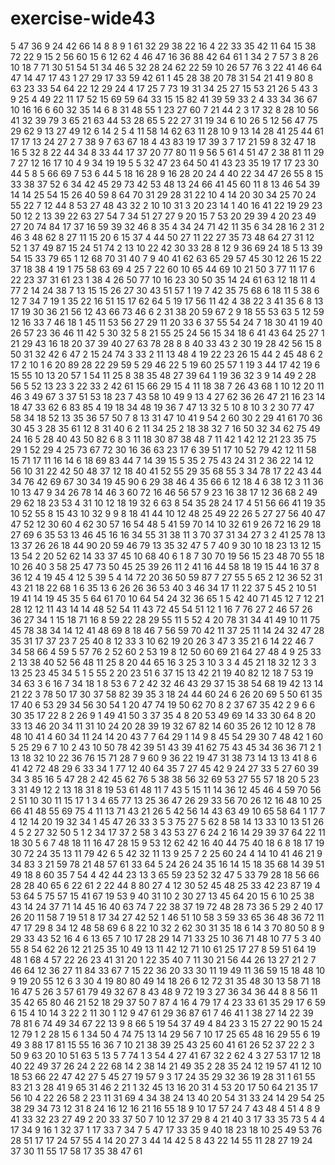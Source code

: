 # exercise-wide43
5
47
36
9
24
42
66
14
8
8
9
1
61
32
29
38
22
16
4
22
33
35
42
11
64
15
38
72
22
9
15
2
56
60
15
6
12
62
4
46
47
16
36
88
42
64
61
1
34
2
7
57
3
8
26
10
18
7
71
30
51
54
51
34
46
5
32
28
24
62
22
59
10
26
57
76
3
22
41
46
64
47
14
47
17
43
1
27
29
17
33
59
42
61
1
45
28
38
20
78
31
54
21
41
9
80
8
63
23
33
54
64
22
12
29
24
4
17
25
7
73
19
31
34
25
27
15
53
21
26
5
43
3
9
25
4
49
22
11
17
52
15
69
59
64
33
15
15
82
41
39
59
33
2
4
33
34
36
67
10
16
16
6
60
32
35
14
6
8
31
48
55
1
23
27
60
7
21
44
2
3
17
32
8
28
10
56
41
32
39
79
3
65
21
63
44
53
28
65
5
22
27
31
19
34
6
10
26
5
12
56
47
75
29
62
9
13
27
49
12
6
14
2
5
4
11
58
14
62
63
11
28
10
9
13
14
28
41
25
44
61
17
17
13
24
27
2
7
38
9
7
63
67
18
4
43
83
19
17
39
3
7
17
21
59
8
32
47
18
16
5
32
8
22
44
34
8
33
44
17
37
20
77
80
11
9
56
5
61
4
51
47
2
38
81
11
29
7
27
12
16
17
10
4
9
34
19
19
5
5
32
47
23
64
50
41
43
23
35
19
17
17
23
30
44
5
8
5
66
69
7
53
6
44
5
18
16
28
9
16
28
20
24
4
40
22
34
47
26
55
8
15
33
38
37
52
6
34
42
45
29
73
42
53
48
13
24
66
41
45
60
11
8
13
46
54
39
14
14
25
54
15
26
40
59
8
64
70
31
29
28
31
22
10
4
14
20
30
34
25
70
24
55
22
7
12
44
8
53
27
48
43
32
2
10
10
31
3
20
23
14
1
40
16
41
22
19
29
23
50
12
2
13
39
22
63
27
54
7
34
51
27
27
9
20
15
7
53
20
29
39
4
20
23
49
27
20
74
84
17
37
16
59
39
32
46
8
35
4
34
24
71
42
11
35
6
34
28
16
2
31
2
46
3
48
62
8
27
11
15
20
6
15
37
4
44
50
27
11
22
27
35
73
48
64
27
31
12
52
1
37
49
87
15
24
51
74
2
13
10
22
42
30
33
28
8
12
9
36
69
24
18
5
13
39
54
15
33
79
65
1
12
68
70
31
40
7
9
40
41
62
63
65
29
57
45
30
12
26
15
22
37
18
38
4
19
1
75
58
63
69
4
25
7
22
60
10
65
44
69
10
21
50
3
77
11
17
6
22
23
37
31
61
23
1
38
4
26
50
77
10
16
23
30
50
35
14
24
61
63
12
18
11
4
77
2
14
24
38
7
13
15
15
26
27
30
43
51
57
1
19
7
42
35
75
68
6
18
11
5
38
6
12
7
34
7
19
1
35
22
16
51
15
17
62
64
5
19
17
56
11
42
4
38
22
3
41
35
6
8
13
17
19
30
36
21
56
12
43
66
73
46
6
2
31
38
20
59
67
2
9
18
55
53
63
5
12
59
12
16
33
7
46
18
1
45
11
53
56
27
29
11
20
33
6
37
55
54
24
7
18
30
41
19
40
26
57
23
36
46
11
42
5
30
32
5
8
21
55
25
24
56
15
34
18
6
41
43
64
25
27
1
21
29
43
16
18
20
37
39
40
27
63
78
28
8
8
40
33
43
2
30
19
28
42
56
15
8
50
31
32
42
6
47
2
15
24
74
3
33
2
11
13
48
4
19
22
23
26
15
44
2
45
48
6
2
17
2
10
1
6
20
89
28
22
29
59
5
29
46
22
5
19
60
25
57
1
19
3
44
17
42
19
6
15
55
10
13
20
57
1
54
11
25
8
38
35
48
27
39
64
1
19
36
32
3
9
14
49
2
28
56
5
52
13
23
3
22
33
2
42
61
15
66
29
15
4
11
18
38
7
26
43
68
1
10
12
20
11
46
3
49
67
3
37
51
53
18
23
7
43
58
10
49
9
13
4
27
62
36
26
47
21
16
23
14
18
47
33
62
6
83
85
4
19
18
34
48
19
36
7
47
13
32
5
10
8
10
3
2
30
77
47
58
34
18
52
13
35
36
57
50
7
8
13
31
47
10
41
9
54
2
60
30
2
29
41
61
70
36
30
45
3
28
35
61
12
8
31
40
6
2
11
34
25
2
18
38
32
7
16
50
32
34
62
75
49
24
16
5
28
40
43
50
82
6
8
3
11
18
30
87
38
48
7
11
42
1
42
12
21
23
35
75
29
1
52
29
4
25
73
67
72
30
16
36
63
23
17
6
39
51
17
10
52
79
42
12
11
58
15
71
17
11
16
14
6
18
69
83
44
7
14
39
15
5
35
2
75
43
24
31
2
36
22
14
12
56
10
31
22
42
50
48
37
12
18
40
41
52
55
29
35
68
55
3
34
78
17
22
43
44
34
76
42
69
67
30
34
19
45
90
6
29
38
46
4
35
66
6
12
18
4
6
38
12
3
11
36
10
13
47
9
34
26
78
14
46
3
60
72
16
46
56
57
9
23
16
38
17
12
36
68
2
49
29
62
18
23
53
4
31
10
12
18
19
32
6
63
8
54
35
28
24
17
4
51
56
66
41
19
35
10
52
55
8
15
43
10
32
9
9
8
18
41
44
10
12
48
25
49
22
26
5
27
27
56
40
47
47
52
12
30
60
4
62
30
57
16
54
48
5
41
59
70
14
10
32
61
9
26
72
16
29
18
27
69
6
35
53
13
46
45
16
16
34
55
31
38
11
3
70
37
31
34
27
3
2
41
25
78
13
13
37
26
26
18
44
90
20
59
46
79
13
35
32
47
5
7
40
9
30
10
18
23
13
12
15
13
54
2
20
52
62
14
33
37
45
10
68
40
6
1
8
7
30
70
19
56
15
23
48
70
55
18
10
26
40
3
58
25
47
73
50
45
25
39
26
11
2
41
16
44
58
18
19
15
44
16
37
8
36
12
4
19
45
4
12
5
39
5
4
14
72
20
36
50
59
87
7
27
55
5
65
2
12
36
52
31
43
21
18
22
68
1
6
35
13
6
26
26
36
53
40
3
46
34
17
11
22
37
5
45
2
10
51
19
41
14
19
45
35
5
64
61
70
10
64
54
24
32
36
65
1
5
42
40
71
45
12
7
12
21
28
12
12
11
43
14
14
48
52
54
11
43
72
45
54
51
12
1
16
7
76
27
2
46
57
26
36
27
34
1
15
18
71
16
8
59
22
28
29
55
11
5
52
4
20
78
31
34
41
49
10
11
75
45
78
38
34
14
12
41
48
69
8
18
46
7
56
59
70
42
11
37
25
11
14
24
32
47
28
35
31
17
37
23
7
25
40
8
12
33
3
10
62
19
20
26
3
47
3
35
21
6
14
22
46
7
34
58
66
4
59
5
57
76
2
52
60
2
53
19
8
12
50
60
69
21
64
27
48
4
9
25
33
2
13
38
40
52
56
48
11
25
8
20
44
65
16
3
25
3
10
3
3
4
45
21
18
32
12
3
3
13
25
23
45
34
5
1
5
55
2
20
23
51
6
37
15
13
42
21
19
40
82
12
18
7
53
19
34
63
3
6
16
7
34
18
1
8
53
6
7
2
42
32
46
43
29
37
15
38
54
68
19
42
13
14
21
22
3
78
50
17
30
37
58
82
39
35
3
18
24
44
60
24
6
26
20
69
5
50
61
35
17
40
6
53
29
34
56
30
54
1
20
47
74
19
50
62
70
8
2
37
67
35
42
2
9
6
6
30
35
17
22
8
2
26
9
1
49
41
50
3
37
35
4
8
20
53
49
69
14
33
30
64
8
20
33
13
46
20
34
11
31
10
24
20
28
39
19
32
67
82
14
60
35
26
12
10
12
8
78
48
10
41
4
60
34
11
24
14
20
43
7
7
64
29
1
14
9
8
45
54
29
30
7
48
42
1
60
5
25
29
6
7
10
2
43
10
50
78
42
39
51
43
39
41
62
75
43
45
34
36
36
71
2
1
13
18
32
10
22
36
76
15
71
28
7
9
60
9
36
22
19
47
31
38
73
14
13
13
41
8
6
41
42
72
48
29
6
33
34
1
77
12
40
64
35
7
27
45
42
9
24
27
33
5
27
60
39
34
3
85
16
5
47
28
2
42
45
62
76
5
38
38
56
32
69
53
27
55
57
18
20
5
23
3
31
49
12
2
13
18
31
8
19
53
61
48
11
7
43
5
15
11
14
36
12
45
46
4
59
70
56
2
51
10
30
11
15
17
1
3
4
65
77
13
25
36
47
26
29
33
56
70
26
12
16
48
10
25
66
41
48
55
69
75
4
11
13
71
43
21
26
5
42
56
14
43
63
49
10
65
58
64
1
17
7
4
12
14
20
19
32
34
1
45
47
26
33
3
5
3
75
27
5
62
8
58
14
13
33
10
13
51
26
4
5
2
27
32
50
5
1
2
34
17
37
2
58
3
43
53
27
6
24
2
16
14
29
39
37
64
22
11
18
30
5
6
7
48
18
11
16
47
28
15
9
53
12
62
42
16
40
44
75
40
18
6
8
18
17
19
30
72
24
35
13
11
79
42
6
5
42
32
11
13
9
25
7
2
25
60
24
4
14
10
41
46
21
9
34
83
3
21
59
78
21
48
57
61
33
64
5
24
26
24
35
16
14
15
18
35
68
14
39
51
49
18
8
60
35
7
54
4
42
44
23
13
3
65
59
23
52
32
47
5
33
79
28
18
56
66
28
28
40
65
6
22
61
2
22
44
8
80
27
4
12
30
52
45
48
25
33
42
23
87
19
4
53
64
5
75
57
15
41
67
19
53
9
40
31
10
2
30
27
13
45
64
20
15
6
10
25
38
43
14
24
37
71
14
45
16
40
63
74
7
22
38
37
19
72
48
28
73
36
5
29
2
40
17
26
20
11
58
7
19
51
8
17
34
27
42
52
1
46
51
10
58
3
59
33
65
36
48
36
72
11
47
17
29
8
34
12
48
58
69
6
8
22
10
32
2
62
30
31
35
18
6
14
3
70
80
50
8
9
29
33
43
52
16
4
6
13
65
7
10
17
28
29
14
71
33
25
10
36
71
48
10
77
5
3
40
55
8
54
62
26
12
21
25
35
10
49
13
11
42
12
71
10
61
25
17
27
8
59
51
64
19
48
1
68
4
57
22
26
23
41
31
20
1
22
35
40
7
11
30
21
56
44
26
13
27
21
2
7
46
64
12
36
27
11
84
33
67
7
15
22
36
20
33
30
11
19
49
11
36
59
15
18
48
10
9
19
20
55
12
6
3
30
4
19
80
80
49
14
18
26
6
12
72
31
35
48
30
13
58
71
18
16
47
5
26
3
57
61
79
49
32
67
8
43
48
9
72
19
3
27
36
34
36
44
8
8
56
11
35
42
65
80
46
21
52
18
29
37
50
7
87
4
16
4
79
17
4
23
33
61
35
29
17
6
59
6
15
4
10
14
3
22
2
11
30
1
12
9
47
61
29
36
87
61
7
46
41
1
38
27
14
22
39
78
81
6
74
49
34
67
22
13
9
8
66
5
19
54
37
49
4
84
23
3
15
27
22
90
15
24
12
79
1
2
28
15
6
1
34
50
4
74
75
13
14
29
56
7
10
17
25
65
48
16
29
55
6
19
49
3
88
17
81
15
55
16
36
7
10
21
38
39
25
43
25
60
41
61
26
52
37
22
2
3
50
9
63
20
10
51
63
5
13
5
7
74
1
3
54
4
27
41
67
32
2
62
4
3
27
53
17
12
18
40
22
49
37
26
24
2
22
68
14
2
38
14
21
49
35
2
28
35
24
12
19
57
41
12
10
18
53
66
22
47
42
27
5
45
27
19
57
9
3
17
24
35
29
32
36
19
28
31
1
61
55
83
21
3
28
41
9
65
31
46
2
21
1
32
45
13
16
20
31
4
53
20
17
50
64
21
35
17
56
10
4
22
26
58
2
23
11
31
69
4
34
38
24
13
40
20
54
31
33
24
14
29
54
25
38
29
34
73
12
31
8
24
16
12
16
21
16
55
18
9
10
17
57
24
7
43
48
4
51
4
8
9
41
33
32
23
27
49
2
20
33
37
50
7
10
12
37
29
8
4
21
40
3
17
33
35
73
5
4
4
17
34
9
16
1
32
37
1
17
33
7
34
7
5
47
17
33
35
9
40
18
23
18
10
25
49
53
76
28
51
17
17
24
57
55
4
14
20
27
3
44
14
42
5
8
43
22
14
55
11
28
27
19
24
37
30
11
55
17
58
17
35
38
47
61
